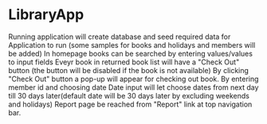 # LibraryApp
Running application will create database and seed required data for Application to run (some samples for books and holidays and members will be added)
In homepage books can be searched by entering values/values to input fields
Eveyr book in returned book list will have a "Check Out" button (the button will be disabled if the book is not available)
By clicking "Check Out" button a pop-up will appear for checking out book.
By entering member id and choosing date 
Date input will let choose dates from next day till 30 days later(default date will be 30 days later by excluding weekends and holidays)
Report page be reached from "Report" link at top navigation bar.
